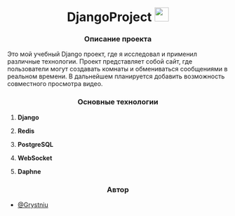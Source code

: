 <h1 align="center">DjangoProject
<img src="https://github.com/blackcater/blackcater/raw/main/images/Hi.gif" height="32"/></h1>
<h3 align="center">Описание проекта</h3>
<p>Это мой учебный Django проект, где я исследовал и применил различные технологии. Проект представляет собой сайт, где пользователи могут создавать комнаты и обмениваться сообщениями в реальном времени. В дальнейшем планируется добавить возможность совместного просмотра видео.</p>
<h3 align="center">Основные технологии</h3>
<ol><li><p><strong>Django</strong></p></li><li><p><strong>Redis</strong></p></li><li><p><strong>PostgreSQL</strong></p></li><li><p><strong>WebSocket</strong></p></li><li><p><strong>Daphne</strong></p></li></ol>
<h3 align="center">Автор</h3>
<ul><li><a href="https://github.com/Grystniu" target="_blank">@Grystniu</a></li></ul>
